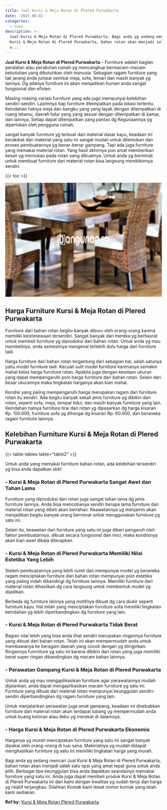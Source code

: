 ```yaml
---
title: Jual Kursi & Meja Rotan di Plered Purwakarta
date: '2025-08-01'
categories:
  - toko
description: >-
  Jual Kursi & Meja Rotan di Plered Purwakarta. Bagi anda yg sedang mencari Jual
  Kursi & Meja Rotan di Plered Purwakarta, bahan rotan akan menjadi salah satu
  o...
---
```


**Jual Kursi & Meja Rotan di Plered Purwakarta** – Furniture adalah bagian peralatan atau perabotan rumah yg mencangkup bermacam-macam kebutuhan yang dibutuhkan oleh manusia. Sebagian ragam furniture yang tak jarang anda jumpai semisal meja, sofa, lemari dan masih banyak yg lainnya. Dg adanya furniture ini akan menjadikan hunian anda sangat fungsional dan efisien.

Masing-masing variasi furniture yang ada juga mempunyai kelebihan sendiri-sendiri. Lazimnya tiap furniture ditempatkan pada lokasi tertentu. Keindahan halnya meja dan bangku yang yang layak dengan ditempatkan di ruang tetamu, daerah tidur yang yang sesuai dengan ditempatkan di kamar, dan lainnya. Setiap dapat ditempatkan yang pantas dg Kegunaannya yg diperlukan oleh pengguna rumah.

sangat banyak furniture yg terbuat dari material dasar kayu, keadaan ini berakibat dari material yang satu ini sangat mudah untuk ditemukan dan proses pembuatannya yg benar-benar gampang. Tapi ada juga furniture yang memakai material rotan. Yang hasil akhirnya pun amat memberikan kesan yg memukau pada rotan yang dibuatnya. Untuk anda yg berminat untuk membuat furniture dari material rotan bisa langsung membikinnya sendiri.

{{< toc >}}

![Jual Kursi & Meja Rotan di Plered Purwakarta](/images/kursi-meja-rotan-murah08.png)

## Harga Furniture Kursi & Meja Rotan di Plered Purwakarta

Furniture dari bahan rotan begitu banyak diburu oleh orang-orang karena memiliki keistimewaan tersendiri. Sangat banyak dari mereka yg berhasrat untuk membeli furniture yg diproduksi dari bahan rotan. Untuk anda yg mau membelinya, anda semestinya mengenal terlebih dulu harga dari furniture tadi.

Harga furniture dari bahan rotan tergantung dari sebagian hal, salah satunya yaitu model furniture tadi. Kecuali sulit model furniture karenanya semakin mahal kelas harga furniture rotan. Apabila juga dengan keadaan ukuran yang dapat mempengaruhi poin harga furniture dari bahan rotan. Selain dari besar ukurannya maka tingkatan harganya akan kian mahal.

Kondisi yang paling mempengaruhi harga merupakan ragam dari furniture rotan itu sendiri. Ada begitu banyak sekali jenis furniture yg dibikin dari rotan, seperti sofa, meja, tempat tidur, dan masih banyak furniture yang lain. Keindahan halnya furniture tirai dari rotan yg dipasarkan dg harga kisaran Rp. 150.000, furniture sofa yg dihargai dg kisaran Rp. 60.000, dan beraneka ragam furniture lainnya.

## Kelebihan Furniture Kursi & Meja Rotan di Plered Purwakarta

{{< table-tables table="table2" >}}

Untuk anda yang memakai furniture bahan rotan, ada kelebihan tersendiri yg bisa anda dapatkan sbb!

### \- Kursi & Meja Rotan di Plered Purwakarta Sangat Awet dan Tahan Lama

Furniture yang diproduksi dari rotan juga sangat tahan lama dg jenis furniture lainnya. Anda bisa mencobanya sendiri berapa lama furniture dari material rotan yang dibeli akan bertahan. Keawetannya yg menjamin akan menjadikan begitu banyak orang berminat untuk menggunakan furniture yg satu ini.

Selain itu, keawetan dari furniture yang satu ini juga diberi pengaruh oleh faktor pembuatannya. dibuat secara fungsional dan rinci, maka kondisinya akan kian awet dikala diterapkan.

### \- Kursi & Meja Rotan di Plered Purwakarta Memiliki Nilai Estetika Yang Lebih

Sistem pembuatannya yang lebih rumit dan mempunyai model yg beraneka ragam menciptakan furniture dari bahan rotan mempunyai poin estetika yang paling indah dibandingi dg furniture lainnya. Memiliki furniture dari material rotan dihasilkan dg cara langsung untuk membentuk model yg dijadikan.

Berbeda dg furniture lainnya yang motifnya dibuat dg cara diukir seperti furniture kayu. Hal inilah yang menciptakan furniture sofa memiliki tingkatan keindahan yg lebih diperbandingkan dg furniture yang lain.

### \- Kursi & Meja Rotan di Plered Purwakarta Tidak Berat

Bagian nilai lebih yang bisa anda lihat sendiri merupakan ringannya furniture yang dibuat dari bahan rotan. Telah ini akan mempermudah anda untuk membawanya ke beragam daerah yang cocok dengan yg diinginkan. Ringannya funrniture yg satu ini karena dibikin dari rotan yang juga memiliki berat super ringan dibandingkan dg macam bahan lainnya.

### \- Perawatan Gampang Kursi & Meja Rotan di Plered Purwakarta

Untuk anda yg mau mengaplikasikan furniture agar perawatannya mudah dijalankan, anda dapat mengaplikasikan macam furniture yg satu ini. Furniture yang dibuat dari material rotan mempunyai keunggulan sendiri-sendiri diperbandingkan dg ragam furniture yang lain.

Untuk menjalankan perawatan juga amat gampang, keadaan ini disebabkan furniture dari material rotan akan terdapat lubang yg mempermudah anda untuk buang kotoran atau debu yg merekat di dalamnya.

### \- Harga Kursi & Meja Rotan di Plered Purwakarta Ekonomis

Harganya yg murah menciptakan furniture yang satu ini sangat banyak dipakai oleh orang-orang di luar sana. Materialnya yg mudah didapat menghasilkan furniture yg satu ini memiliki tingkatan harga yang murah.

Bagi anda yg sedang mencari Jual Kursi & Meja Rotan di Plered Purwakarta, bahan rotan akan menjadi salah satu opsi yang amat tepat guna untuk anda pilih. Berbagai tipe keunggulan bisa anda dapatkan seandainya memakai furniture yang satu ini. Anda juga dapat membeli produk Kursi & Meja Rotan di Plered Purwakarta ini dari kami dengan kwalitas yg sudah teruji dan harga yg relatif terjangkau. Silahkan Kontak kami lewat nomor kontak yang telah kami sediakan.

**Ref by:** [Kursi & Meja Rotan Plered Purwakarta](https://id.wikipedia.org/wiki/Kursi)
